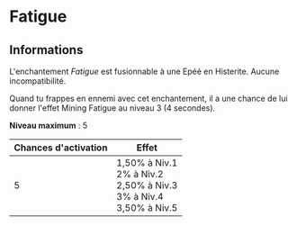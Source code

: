 # Fatigue

## Informations
L'enchantement *Fatigue* est fusionnable à une Epéé en Histerite. Aucune incompatibilité.


Quand tu frappes en ennemi avec cet enchantement, il a une chance de lui donner l'effet Mining Fatigue au niveau 3 (4 secondes).


**Niveau maximum** : 5

| Chances d'activation | Effet |
| -------------------- | ----- |
| 5 | 1,50% à Niv.1 <br> 2% à Niv.2 <br> 2,50% à Niv.3 <br> 3% à Niv.4 <br> 3,50% à Niv.5 | Aucun |